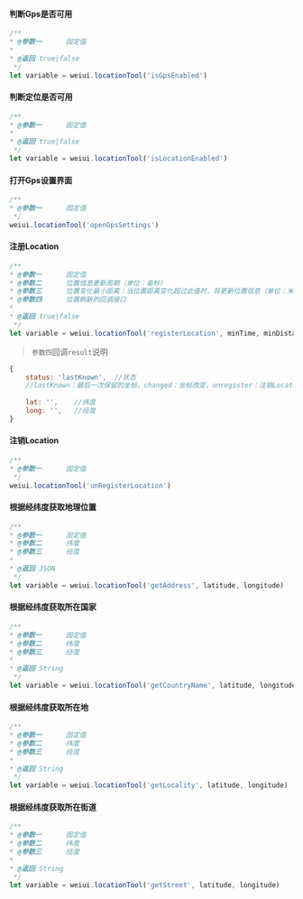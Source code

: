 #### 判断Gps是否可用
```js
/**
* @参数一      固定值
* 
* @返回 true|false
 */
let variable = weiui.locationTool('isGpsEnabled')
```

#### 判断定位是否可用
```js
/**
* @参数一      固定值
* 
* @返回 true|false
 */
let variable = weiui.locationTool('isLocationEnabled')
```

#### 打开Gps设置界面
```js
/**
* @参数一      固定值
 */
weiui.locationTool('openGpsSettings')
```

#### 注册Location
```js
/**
* @参数一      固定值
* @参数二      位置信息更新周期（单位：毫秒）
* @参数三      位置变化最小距离：当位置距离变化超过此值时，将更新位置信息（单位：米）
* @参数四      位置刷新的回调接口
* 
* @返回 true|false
 */
let variable = weiui.locationTool('registerLocation', minTime, minDistance, callback(result))
```

> `参数四`回调`result`说明

```js
{
    status: 'lastKnown',  //状态
    //lastKnown：最后一次保留的坐标，changed：坐标改变，unregister：注销Location
     
    lat: '',    //纬度
    long: '',   //经度
}
```

#### 注销Location
```js
/**
* @参数一      固定值
 */
weiui.locationTool('unRegisterLocation')
```

#### 根据经纬度获取地理位置
```js
/**
* @参数一      固定值
* @参数二      纬度
* @参数三      经度
* 
* @返回 JSON
 */
let variable = weiui.locationTool('getAddress', latitude, longitude)
```

#### 根据经纬度获取所在国家
```js
/**
* @参数一      固定值
* @参数二      纬度
* @参数三      经度
* 
* @返回 String
 */
let variable = weiui.locationTool('getCountryName', latitude, longitude)
```

#### 根据经纬度获取所在地
```js
/**
* @参数一      固定值
* @参数二      纬度
* @参数三      经度
* 
* @返回 String
 */
let variable = weiui.locationTool('getLocality', latitude, longitude)
```

#### 根据经纬度获取所在街道
```js
/**
* @参数一      固定值
* @参数二      纬度
* @参数三      经度
* 
* @返回 String
 */
let variable = weiui.locationTool('getStreet', latitude, longitude)
```


